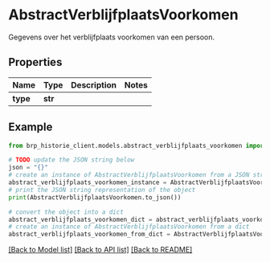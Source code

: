 # AbstractVerblijfplaatsVoorkomen

Gegevens over het verblijfplaats voorkomen van een persoon. 

## Properties

Name | Type | Description | Notes
------------ | ------------- | ------------- | -------------
**type** | **str** |  | 

## Example

```python
from brp_historie_client.models.abstract_verblijfplaats_voorkomen import AbstractVerblijfplaatsVoorkomen

# TODO update the JSON string below
json = "{}"
# create an instance of AbstractVerblijfplaatsVoorkomen from a JSON string
abstract_verblijfplaats_voorkomen_instance = AbstractVerblijfplaatsVoorkomen.from_json(json)
# print the JSON string representation of the object
print(AbstractVerblijfplaatsVoorkomen.to_json())

# convert the object into a dict
abstract_verblijfplaats_voorkomen_dict = abstract_verblijfplaats_voorkomen_instance.to_dict()
# create an instance of AbstractVerblijfplaatsVoorkomen from a dict
abstract_verblijfplaats_voorkomen_from_dict = AbstractVerblijfplaatsVoorkomen.from_dict(abstract_verblijfplaats_voorkomen_dict)
```
[[Back to Model list]](../README.md#documentation-for-models) [[Back to API list]](../README.md#documentation-for-api-endpoints) [[Back to README]](../README.md)


